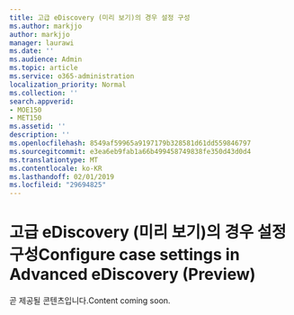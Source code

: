 ```yaml
---
title: 고급 eDiscovery (미리 보기)의 경우 설정 구성
ms.author: markjjo
author: markjjo
manager: laurawi
ms.date: ''
ms.audience: Admin
ms.topic: article
ms.service: o365-administration
localization_priority: Normal
ms.collection: ''
search.appverid:
- MOE150
- MET150
ms.assetid: ''
description: ''
ms.openlocfilehash: 8549af59965a9197179b328581d61dd559846797
ms.sourcegitcommit: e3ea6eb9fab1a66b499458749838fe350d43d0d4
ms.translationtype: MT
ms.contentlocale: ko-KR
ms.lasthandoff: 02/01/2019
ms.locfileid: "29694825"
---
```

# <a name="configure-case-settings-in-advanced-ediscovery-preview"></a><span data-ttu-id="324e1-102">고급 eDiscovery (미리 보기)의 경우 설정 구성</span><span class="sxs-lookup"><span data-stu-id="324e1-102">Configure case settings in Advanced eDiscovery (Preview)</span></span>

<span data-ttu-id="324e1-103">곧 제공될 콘텐츠입니다.</span><span class="sxs-lookup"><span data-stu-id="324e1-103">Content coming soon.</span></span>